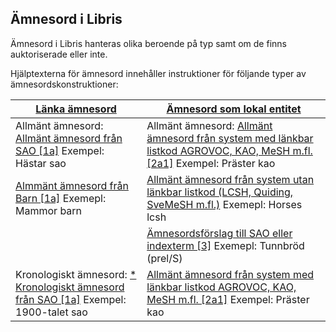 ## Ämnesord i Libris

Ämnesord i Libris hanteras olika beroende på typ samt om de finns auktoriserade eller inte. 

Hjälptexterna för ämnesord innehåller instruktioner för följande typer av ämnesordskonstruktioner:

| [Länka ämnesord](#lanka-amnesord) | [Ämnesord som lokal entitet](#amnesord-som-lokal-entitet) | 
| ------ |  ----------- |
| Allmänt ämnesord: [Allmänt ämnesord från SAO [1a]](#lanka-amnesord) Exempel: Hästar sao | Allmänt ämnesord: [Allmänt ämnesord från system med länkbar listkod AGROVOC, KAO, MeSH m.fl. [2a1]](#amnesord-som-lokal-entitet) Exempel: Präster kao |
| [Almmänt ämnesord från Barn [1a]](#lanka-amnesord) Exemepl: Mammor barn | [Allmänt ämnesord från system utan länkbar listkod (LCSH, Quiding, SveMeSH m.fl.)](#amnesord-som-lokal-entitet) Exemepl: Horses lcsh |
|  | [Ämnesordsförslag till SAO eller indexterm [3]](#amnesord-som-lokal-entitet) Exemepl: Tunnbröd (prel/S) |
| Kronologiskt ämnesord: [* Kronologiskt ämnesord från SAO [1a]](#lanka-amnesord) Exempel: 1900-talet sao | [Allmänt ämnesord från system med länkbar listkod AGROVOC, KAO, MeSH m.fl. [2a1]](#amnesord-som-lokal-entitet) Exempel: Präster kao |












